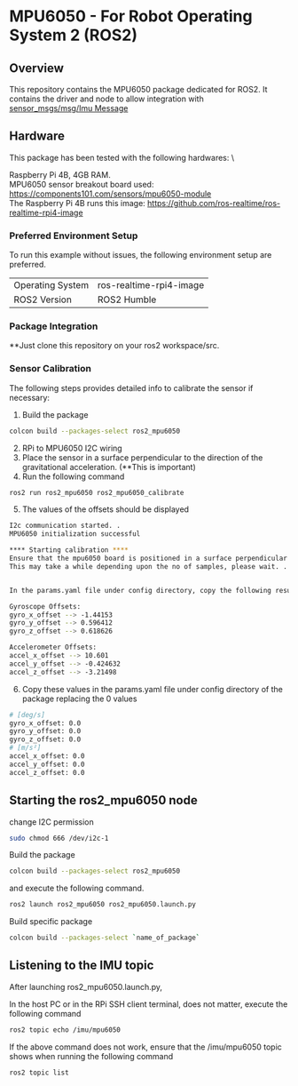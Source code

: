 # MPU6050 - For Robot Operating System 2 (ROS2)

## Overview

This repository contains the MPU6050 package dedicated for ROS2. It contains the driver and node to allow integration with [sensor_msgs/msg/Imu Message](https://docs.ros2.org/foxy/api/sensor_msgs/msg/Imu.html)

## Hardware

This package has been tested with the following hardwares: \

Raspberry Pi 4B, 4GB RAM. \
MPU6050 sensor breakout board used: https://components101.com/sensors/mpu6050-module \
The Raspberry Pi 4B runs this image: https://github.com/ros-realtime/ros-realtime-rpi4-image

### Preferred Environment Setup

To run this example without issues, the following environment setup are preferred.

|                  |                          |
|------------------|--------------------------|
| Operating System | ros-realtime-rpi4-image  |
| ROS2 Version     | ROS2 Humble              |

### Package Integration

**Just clone this repository on your ros2 workspace/src.

### Sensor Calibration

The following steps provides detailed info to calibrate the sensor if necessary:

1. Build the package
```bash
colcon build --packages-select ros2_mpu6050
```
2. RPi to MPU6050 I2C wiring 
3. Place the sensor in a surface perpendicular to the direction of the gravitational acceleration. (**This is important)
4. Run the following command
```bash
ros2 run ros2_mpu6050 ros2_mpu6050_calibrate
```
5. The values of the offsets should be displayed
```bash
I2c communication started. .
MPU6050 initialization successful

**** Starting calibration ****
Ensure that the mpu6050 board is positioned in a surface perpendicular to the direction gravitational accelleration
This may take a while depending upon the no of samples, please wait. . .


In the params.yaml file under config directory, copy the following results accordingly

Gyroscope Offsets: 
gyro_x_offset --> -1.44153
gyro_y_offset --> 0.596412
gyro_z_offset --> 0.618626

Accelerometer Offsets: 
accel_x_offset --> 10.601
accel_y_offset --> -0.424632
accel_z_offset --> -3.21498
```
6. Copy these values in the params.yaml file under config directory of the package replacing the 0 values
```bash
# [deg/s]
gyro_x_offset: 0.0
gyro_y_offset: 0.0
gyro_z_offset: 0.0
# [m/s²]
accel_x_offset: 0.0
accel_y_offset: 0.0
accel_z_offset: 0.0
```

## Starting the ros2_mpu6050 node

change I2C permission  
```bash
sudo chmod 666 /dev/i2c-1
```
Build the package
```bash
colcon build --packages-select ros2_mpu6050
```
and execute the following command.

```bash
ros2 launch ros2_mpu6050 ros2_mpu6050.launch.py
```
Build specific package

```bash
colcon build --packages-select `name_of_package`
```

## Listening to the IMU topic

After launching ros2_mpu6050.launch.py,

In the host PC or in the RPi SSH client terminal, does not matter, execute the following command

```bash
ros2 topic echo /imu/mpu6050
```

If the above command does not work, ensure that the /imu/mpu6050 topic shows when running the following command

```bash
ros2 topic list
```
